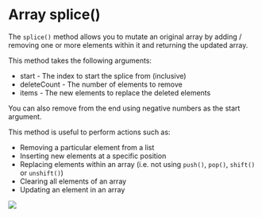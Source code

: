 # Array splice()

The <code>splice()</code> method allows you to mutate an original array by adding / removing one or more elements within it and returning the updated array.

This method takes the following arguments:

- start - The index to start the splice from (inclusive)
- deleteCount - The number of elements to remove
- items - The new elements to replace the deleted elements

You can also remove from the end using negative numbers as the start argument.

This method is useful to perform actions such as:

- Removing a particular element from a list
- Inserting new elements at a specific position
- Replacing elements within an array (i.e. not using <code>push()</code>, <code>pop()</code>, <code>shift()</code> or <code>unshift()</code>)
- Clearing all elements of an array
- Updating an element in an array

![](/assets/splice.png)
